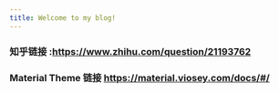 ```yaml
---
title: Welcome to my blog!
---
```

### 知乎链接 :https://www.zhihu.com/question/21193762
### Material Theme 链接  https://material.viosey.com/docs/#/